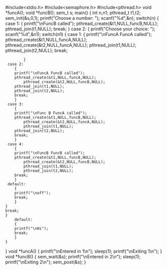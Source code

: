 #include<stdio.h>
#include<semaphore.h>
#include<pthread.h>
void *funcA();
void *funcB();
sem_t s;
main()
  {
    int n,n1;
    pthread_t t1,t2;
    sem_init(&s,0,1);
    printf("Choose a number: ");
    scanf("%d",&n);
    switch(n)
     {
      case 1:
       {
	printf("\nFuncB called");
        pthread_create(&t1,NULL,funcB,NULL);
    	pthread_join(t1,NULL);
	break;
       }
      case 2:
	{
  	 printf("Choose your choice: ");
	 scanf("%d",&n1);
	 switch(n1)
	 {
	 case 1:
		{
                 printf("\nFuncA FuncA called");
                 pthread_create(&t1,NULL,funcA,NULL);
   	         pthread_create(&t2,NULL,funcA,NULL);
   		 pthread_join(t1,NULL);
          	 pthread_join(t2,NULL);
	         break;

         	}	
	 case 2:
		{
		printf("\nFuncA FuncB called");
		pthread_create(&t1,NULL,funcA,NULL);
	    	pthread_create(&t2,NULL,funcB,NULL);
   	 	pthread_join(t1,NULL);
   	 	pthread_join(t2,NULL);
		break;
		}
	 case 3:
		{
		printf("\nFunc B FuncA called");
		pthread_create(&t1,NULL,funcB,NULL);
	    	pthread_create(&t2,NULL,funcA,NULL);
    		pthread_join(t1,NULL);
   	 	pthread_join(t2,NULL);
		break;
		}
 	 case 4:
		{
		printf("\nFuncB FuncB called");
		pthread_create(&t1,NULL,funcB,NULL);
    		pthread_create(&t2,NULL,funcB,NULL);
    		pthread_join(t1,NULL);
    		pthread_join(t2,NULL);
		break;
		}
	 default:
 		{
		printf("\noff");
		break;
		}
	}
	break;
	}
        default:
        {
        printf("\nHi");
        break;
        }
    }
  }
void *funcA()
  {
	printf("\nEntered in 1\n");
    	sleep(1);
    	printf("\nExiting 1\n");
  }
void *funcB()
  {
	sem_wait(&s);
	printf("\nEntered in 2\n");
    	sleep(1);
    	printf("\nExiting 2\n");
	sem_post(&s);
  }
